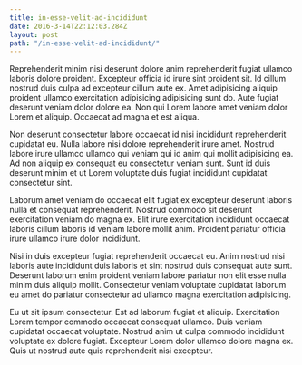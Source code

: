 ```yaml
---
title: in-esse-velit-ad-incididunt
date: 2016-3-14T22:12:03.284Z
layout: post
path: "/in-esse-velit-ad-incididunt/"
---
```


Reprehenderit minim nisi deserunt dolore anim reprehenderit fugiat ullamco laboris dolore proident. Excepteur officia id irure sint proident sit. Id cillum nostrud duis culpa ad excepteur cillum aute ex. Amet adipisicing aliquip proident ullamco exercitation adipisicing adipisicing sunt do. Aute fugiat deserunt veniam dolor dolore ea. Non qui Lorem labore amet veniam dolor Lorem et aliquip. Occaecat ad magna et est aliqua.

Non deserunt consectetur labore occaecat id nisi incididunt reprehenderit cupidatat eu. Nulla labore nisi dolore reprehenderit irure amet. Nostrud labore irure ullamco ullamco qui veniam qui id anim qui mollit adipisicing ea. Ad non aliquip ex consequat eu consectetur veniam sunt. Sunt id duis deserunt minim et ut Lorem voluptate duis fugiat incididunt cupidatat consectetur sint.

Laborum amet veniam do occaecat elit fugiat ex excepteur deserunt laboris nulla et consequat reprehenderit. Nostrud commodo sit deserunt exercitation veniam do magna ex. Elit irure exercitation incididunt occaecat laboris cillum laboris id veniam labore mollit anim. Proident pariatur officia irure ullamco irure dolor incididunt.

Nisi in duis excepteur fugiat reprehenderit occaecat eu. Anim nostrud nisi laboris aute incididunt duis laboris et sint nostrud duis consequat aute sunt. Deserunt laborum enim proident veniam labore pariatur non elit esse nulla minim duis aliquip mollit. Consectetur veniam voluptate cupidatat laborum eu amet do pariatur consectetur ad ullamco magna exercitation adipisicing.

Eu ut sit ipsum consectetur. Est ad laborum fugiat et aliquip. Exercitation Lorem tempor commodo occaecat consequat ullamco. Duis veniam cupidatat occaecat voluptate. Nostrud anim ut culpa commodo incididunt voluptate ex dolore fugiat. Excepteur Lorem dolor ullamco dolore magna ex. Quis ut nostrud aute quis reprehenderit nisi excepteur.